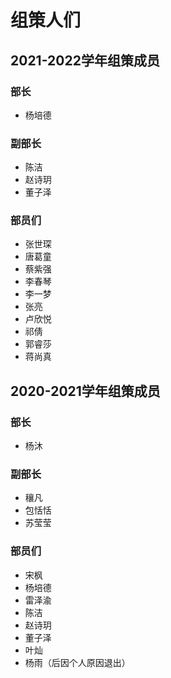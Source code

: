 # 组策人们

## 2021-2022学年组策成员

### 部长

* 杨培德

### 副部长

* 陈洁
* 赵诗玥
* 董子泽

### 部员们

* 张世琛
* 唐葛童
* 蔡紫强
* 李春琴
* 李一梦
* 张亮
* 卢欣悦
* 祁倩
* 郭睿莎
* 蒋尚真

## 2020-2021学年组策成员

### 部长

* 杨沐

### 副部长

* 穰凡
* 包恬恬
* 苏莹莹

### 部员们

* 宋枫
* 杨培德
* 雷泽渝
* 陈洁
* 赵诗玥
* 董子泽
* 叶灿
* 杨雨（后因个人原因退出）